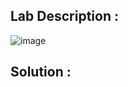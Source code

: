 ## Lab Description :

![image](https://github.com/sh3bu/Portswigger_labs/assets/67383098/f6fa8bfc-7ce1-47f0-9289-222aefabd8be)

## Solution :

